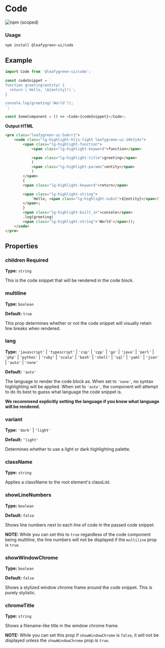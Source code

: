 # Code

![npm (scoped)](https://img.shields.io/npm/v/@leafygreen-ui/code.svg)

### Usage

```shell
npm install @leafygreen-ui/code
```

## Example

```js
import Code from '@leafygreen-ui/code';

const codeSnippet = `
function greeting(entity) {
  return \`Hello, \${entity}!\`;
}

console.log(greeting('World'));
`;

const SomeComponent = () => <Code>{codeSnippet}</Code>;
```

**Output HTML**

```HTML
<pre class="leafygreen-ui-5u6rr1">
	<code class="lg-highlight-hljs-light leafygreen-ui-16k3j4z">
		<span class="lg-highlight-function">
			<span class="lg-highlight-keyword">function</span>

			<span class="lg-highlight-title">greeting</span>
			(
			<span class="lg-highlight-params">entity</span>
			)
		</span>
		{
		<span class="lg-highlight-keyword">return</span>

		<span class="lg-highlight-string">
			`Hello, <span class="lg-highlight-subst">${entity}</span>!`
		</span>;
		}
		<span class="lg-highlight-built_in">console</span>
		.log(greeting(
		<span class="lg-highlight-string">'World'</span>));
	</code>
</pre>
```

## Properties

### children **Required**

**Type:** `string`

This is the code snippet that will be rendered in the code block.

### multiline

**Type:** `boolean`

**Default:** `true`

This prop determines whether or not the code snippet will visually retain line breaks when rendered.

### lang

**Type:** `'javascript'` | `'typescript'` | `'csp'` | `'cpp'` | `'go'` | `'java'` | `'perl'` | `'php'` | `'python'` | `'ruby'` | `'scala'` | `'bash'` | `'shell'` | `'sql'` | `'yaml'` | `'json'` | `'auto'` | `'none'`

**Default:** `'auto'`

The language to render the code block as. When set to `'none'`, no syntax highlighting will be applied. When set to `'auto'`, the component will attempt to do its best to guess what language the code snippet is.

**We recommend explicitly setting the language if you know what language will be rendered.**

### variant

**Type:** `'dark'` | `'light'`

**Default:** `'light'`

Determines whether to use a light or dark highlighting palette.

### className

**Type:** `string`

Applies a className to the root element's classList.

### showLineNumbers

**Type:** `boolean`

**Default:** `false`

Shows line numbers next to each line of code in the passed code snippet.

**NOTE:** While you can set this to `true` regardless of the code component being multiline, the line numbers will not be displayed if the `multiline` prop is `true`.

### showWindowChrome

**Type:** `boolean`

**Default:** `false`

Shows a stylized window chrome frame around the code snippet. This is purely stylistic.

### chromeTitle

**Type:** `string`

Shows a filename-like title in the window chrome frame.

**NOTE:** While you can set this prop if `showWindowChrome` is `false`, it will not be displayed unless the `showWindowChrome` prop is `true`.
